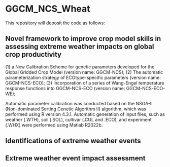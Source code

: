 # GGCM_NCS_Wheat

This repository will deposit the code as follows:

## Novel framework to improve crop model skills in assessing extreme weather impacts on global crop productivity
(1) a New Calibration Scheme for genetic parameters developed for the Global Gridded Crop Model (version name: GGCM-NCS);
(2) The automatic parameterization strategy of ECOtype-specific parameters (version name: GGCM-NCS-ECO);
(3) Incorporation of a series of Wang-Engel temperature response functions into GGCM-NCS-ECO (version name: GGCM-NCS-ECO-WE);

Automatic parameter calibration was conducted based on the NSGA-II (Non-dominated Sorting Genetic Algorithm II) algorithm, which was performed using R version 4.3.1. Automatic generation of input files, such as weather (.WTH), soil (.SOL), cultivar (.CUL and .ECO), and experiment (.WHX) were performed using Matlab R2022b.

## Identifications of extreme weather events

## Extreme weather event impact assessment
